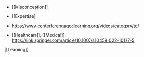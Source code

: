 - [[Misconception]]
- [[Expertise]]

- https://www.centerforengagedlearning.org/videos/category/tc/

- [[Healthcare]], [[Medical]] https://link.springer.com/article/10.1007/s10459-022-10127-5

[[Learning]]
